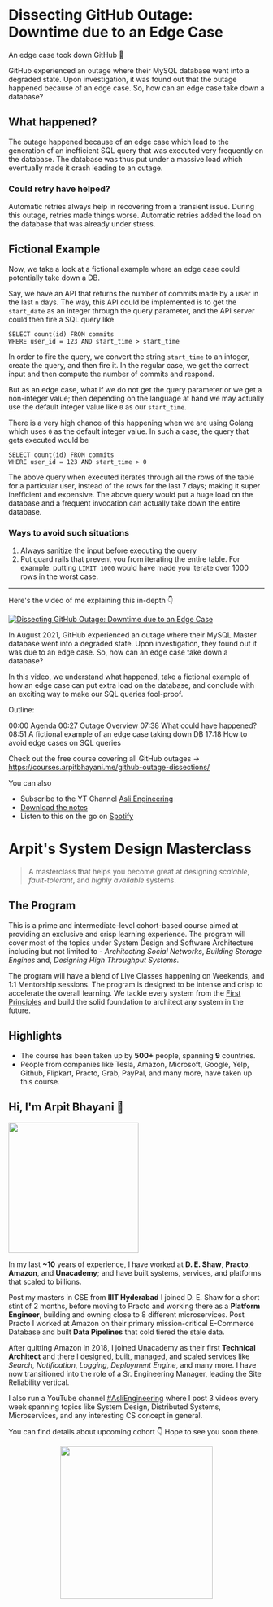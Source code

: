 Dissecting GitHub Outage: Downtime due to an Edge Case
===


An edge case took down GitHub 🤯

GitHub experienced an outage where their MySQL database went into a degraded state. Upon investigation, it was found out that the outage happened because of an edge case. So, how can an edge case take down a database?

## What happened?

The outage happened because of an edge case which lead to the generation of an inefficient SQL query that was executed very frequently on the database. The database was thus put under a massive load which eventually made it crash leading to an outage.

### Could retry have helped?

Automatic retries always help in recovering from a transient issue. During this outage, retries made things worse. Automatic retries added the load on the database that was already under stress.

## Fictional Example

Now, we take a look at a fictional example where an edge case could potentially take down a DB.

Say, we have an API that returns the number of commits made by a user in the last `n` days. The way, this API could be implemented is to get the `start_date` as an integer through the query parameter, and the API server could then fire a SQL query like

```
SELECT count(id) FROM commits
WHERE user_id = 123 AND start_time > start_time
```

In order to fire the query, we convert the string `start_time` to an integer, create the query, and then fire it. In the regular case, we get the correct input and then compute the number of commits and respond.

But as an edge case, what if we do not get the query parameter or we get a non-integer value; then depending on the language at hand we may actually use the default integer value like `0` as our `start_time`.

There is a very high chance of this happening when we are using Golang which uses `0` as the default integer value. In such a case, the query that gets executed would be

```
SELECT count(id) FROM commits
WHERE user_id = 123 AND start_time > 0
```

  
The above query when executed iterates through all the rows of the table for a particular user, instead of the rows for the last 7 days; making it super inefficient and expensive. The above query would put a huge load on the database and a frequent invocation can actually take down the entire database.

### Ways to avoid such situations

1. Always sanitize the input before executing the query
2. Put guard rails that prevent you from iterating the entire table. For example: putting `LIMIT 1000` would have made you iterate over 1000 rows in the worst case.
<hr />


<p>Here's the video of me explaining this in-depth 👇‍</p>

[![Dissecting GitHub Outage: Downtime due to an Edge Case](https://i.ytimg.com/vi/iqapVyfoFqc/mqdefault.jpg)](https://www.youtube.com/watch?v=iqapVyfoFqc)

In August 2021, GitHub experienced an outage where their MySQL Master database went into a degraded state. Upon investigation, they found out it was due to an edge case. So, how can an edge case take down a database?

In this video, we understand what happened, take a fictional example of how an edge case can put extra load on the database, and conclude with an exciting way to make our SQL queries fool-proof.

Outline:

00:00 Agenda
00:27 Outage Overview
07:38 What could have happened?
08:51 A fictional example of an edge case taking down DB
17:18 How to avoid edge cases on SQL queries

Check out the free course covering all GitHub outages →  https://courses.arpitbhayani.me/github-outage-dissections/

You can also
 - Subscribe to the YT Channel [Asli Engineering](https://youtube.com/c/ArpitBhayani)
 - [Download the notes](https://drive.google.com/file/d/1PI302Cvutu8LJKmZu7fiIVOAqRhiSMek/view?usp=sharing)
 - Listen to this on the go on [Spotify](https://open.spotify.com/show/7qMoamm2iZQrsPVm6IQLoD)

# Arpit's System Design Masterclass

> A masterclass that helps you become great at designing _scalable_, _fault-tolerant_, and _highly available_ systems.

## The Program

This is a prime and intermediate-level cohort-based course aimed at providing an exclusive and crisp learning experience. The program will cover most of the topics under System Design and Software Architecture including but not limited to - _Architecting Social Networks_, _Building Storage Engines_ and, _Designing High Throughput Systems_.

The program will have a blend of Live Classes happening on Weekends, and 1:1 Mentorship sessions. The program is designed to be intense and crisp to accelerate the overall learning. We tackle every system from the [First Principles](https://en.wikipedia.org/wiki/First_principle) and build the solid foundation to architect any system in the future.


## Highlights

 - The course has been taken up by __500+__ people, spanning __9__ countries.
 - People from companies like Tesla, Amazon, Microsoft, Google, Yelp, Github, Flipkart, Practo, Grab, PayPal, and many more, have taken up this course.


## Hi, I'm Arpit Bhayani 👋

<img width="256px" src="https://arpitbhayani.me/static/img/arpit.jpg" />

In my last **~10** years of experience, I have worked at **D. E. Shaw**, **Practo**, **Amazon**, and **Unacademy**; and have built systems, services, and platforms that scaled to billions.

Post my masters in CSE from **IIIT Hyderabad** I joined D. E. Shaw for a short stint of 2 months, before moving to Practo and working there as a **Platform Engineer**, building and owning close to 8 different microservices. Post Practo I worked at Amazon on their primary mission-critical E-Commerce Database and built **Data Pipelines** that cold tiered the stale data.

After quitting Amazon in 2018, I joined Unacademy as their first **Technical Architect** and there I designed, built, managed, and scaled services like _Search_, _Notification_, _Logging_, _Deployment Engine_, and many more. I have now transitioned into the role of a Sr. Engineering Manager, leading the Site Reliability vertical.

I also run a YouTube channel [#AsliEngineering](https://www.youtube.com/c/ArpitBhayani) where I post 3 videos every week spanning topics like System Design, Distributed Systems, Microservices, and any interesting CS concept in general.

You can find details about upcoming cohort 👇‍ Hope to see you soon there.

<center>
<a target="_blank" href="https://arpitbhayani.me/masterclass">
<img src="https://user-images.githubusercontent.com/4745789/137859181-d4499cf4-ce65-4466-8b88-a078ece0f081.PNG" width="300px" />
</a>
</center>